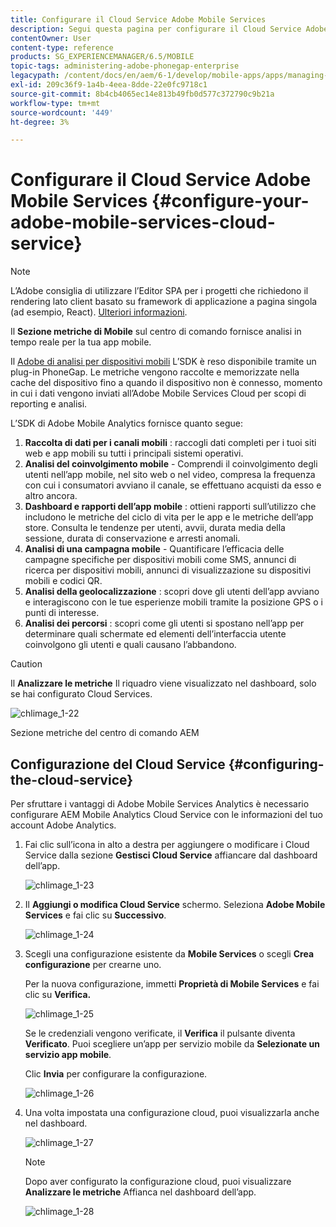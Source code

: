 ```yaml
---
title: Configurare il Cloud Service Adobe Mobile Services
description: Segui questa pagina per configurare il Cloud Service Adobe Mobile Services.
contentOwner: User
content-type: reference
products: SG_EXPERIENCEMANAGER/6.5/MOBILE
topic-tags: administering-adobe-phonegap-enterprise
legacypath: /content/docs/en/aem/6-1/develop/mobile-apps/apps/managing-aem-mobile-apps/configure-your-adobe-phonegap-build-cloud-service1
exl-id: 209c36f9-1a4b-4eea-8dde-22e0fc9718c1
source-git-commit: 8b4cb4065ec14e813b49fb0d577c372790c9b21a
workflow-type: tm+mt
source-wordcount: '449'
ht-degree: 3%

---
```


# Configurare il Cloud Service Adobe Mobile Services {#configure-your-adobe-mobile-services-cloud-service}

>[!NOTE]
>
>L’Adobe consiglia di utilizzare l’Editor SPA per i progetti che richiedono il rendering lato client basato su framework di applicazione a pagina singola (ad esempio, React). [Ulteriori informazioni](/help/sites-developing/spa-overview.md).

Il **Sezione metriche di Mobile** sul centro di comando fornisce analisi in tempo reale per la tua app mobile.

Il [Adobe di analisi per dispositivi mobili](https://www.adobe.com/ca/solutions/digital-analytics/mobile-web-apps-analytics.html) L’SDK è reso disponibile tramite un plug-in PhoneGap. Le metriche vengono raccolte e memorizzate nella cache del dispositivo fino a quando il dispositivo non è connesso, momento in cui i dati vengono inviati all’Adobe Mobile Services Cloud per scopi di reporting e analisi.

L’SDK di Adobe Mobile Analytics fornisce quanto segue:

1. **Raccolta di dati per i canali mobili** : raccogli dati completi per i tuoi siti web e app mobili su tutti i principali sistemi operativi.
1. **Analisi del coinvolgimento mobile** - Comprendi il coinvolgimento degli utenti nell’app mobile, nel sito web o nel video, compresa la frequenza con cui i consumatori avviano il canale, se effettuano acquisti da esso e altro ancora.
1. **Dashboard e rapporti dell’app mobile** : ottieni rapporti sull’utilizzo che includono le metriche del ciclo di vita per le app e le metriche dell’app store. Consulta le tendenze per utenti, avvii, durata media della sessione, durata di conservazione e arresti anomali.
1. **Analisi di una campagna mobile** - Quantificare l’efficacia delle campagne specifiche per dispositivi mobili come SMS, annunci di ricerca per dispositivi mobili, annunci di visualizzazione su dispositivi mobili e codici QR.
1. **Analisi della geolocalizzazione** : scopri dove gli utenti dell’app avviano e interagiscono con le tue esperienze mobili tramite la posizione GPS o i punti di interesse.
1. **Analisi dei percorsi** : scopri come gli utenti si spostano nell’app per determinare quali schermate ed elementi dell’interfaccia utente coinvolgono gli utenti e quali causano l’abbandono.

>[!CAUTION]
>
>Il **Analizzare le metriche** Il riquadro viene visualizzato nel dashboard, solo se hai configurato Cloud Services.

![chlimage_1-22](assets/chlimage_1-22.png)

Sezione metriche del centro di comando AEM

## Configurazione del Cloud Service {#configuring-the-cloud-service}

Per sfruttare i vantaggi di Adobe Mobile Services Analytics è necessario configurare AEM Mobile Analytics Cloud Service con le informazioni del tuo account Adobe Analytics.

1. Fai clic sull’icona in alto a destra per aggiungere o modificare i Cloud Service dalla sezione **Gestisci Cloud Service** affiancare dal dashboard dell’app.

   ![chlimage_1-23](assets/chlimage_1-23.png)

1. Il **Aggiungi o modifica Cloud Service** schermo. Seleziona **Adobe Mobile Services** e fai clic su **Successivo**.

   ![chlimage_1-24](assets/chlimage_1-24.png)

1. Scegli una configurazione esistente da **Mobile Services** o scegli **Crea configurazione** per crearne uno.

   Per la nuova configurazione, immetti **Proprietà di Mobile Services** e fai clic su **Verifica.**

   ![chlimage_1-25](assets/chlimage_1-25.png)

   Se le credenziali vengono verificate, il **Verifica** il pulsante diventa **Verificato**. Puoi scegliere un’app per servizio mobile da **Selezionate un servizio app mobile**.

   Clic **Invia** per configurare la configurazione.

   ![chlimage_1-26](assets/chlimage_1-26.png)

1. Una volta impostata una configurazione cloud, puoi visualizzarla anche nel dashboard.

   ![chlimage_1-27](assets/chlimage_1-27.png)

   >[!NOTE]
   >
   >Dopo aver configurato la configurazione cloud, puoi visualizzare **Analizzare le metriche** Affianca nel dashboard dell’app.

   ![chlimage_1-28](assets/chlimage_1-28.png)
